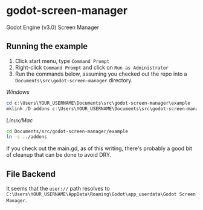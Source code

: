 # godot-screen-manager
Godot Engine (v3.0) Screen Manager

## Running the example

1. Click start menu, type `Command Prompt`
1. Right-click `Command Prompt` and click on `Run as Administrator`
1. Run the commands below, assuming you checked out the repo into a `Documents\src\godot-screen-manager` directory.

*Windows*

```powershell
cd c:\Users\YOUR_USERNAME\Documents\src\godot-screen-manager\example
mklink /D addons c:\Users\YOUR_USERNAME\Documents\src\godot-screen-manager\addons
```

*Linux/Mac*

```bash
cd Documents/src/godot-screen-manager/example
ln -s ../addons
```

If you check out the main.gd, as of this writing, there's probably a good bit of cleanup that can be done to avoid DRY.

## File Backend

It seems that the `user://` path resolves to `C:\Users\YOUR_USERNAME\AppData\Roaming\Godot\app_userdata\Godot Screen Manager`.
